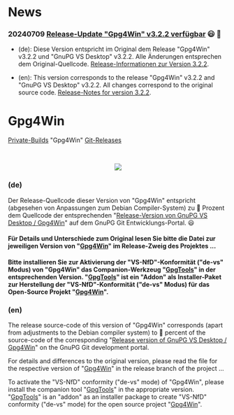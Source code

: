 [//]: # (Changed by vitusb in 20240709)
[//]: # (Get emojis from here: https://github.com/markdown-templates/markdown-emojis)

# News

### 20240709 [Release-Update "Gpg4Win" v3.2.2 verfügbar](https://github.com/landsh-de/gpg4win/releases) :smiley: :tada:

- (de):
Diese Version entspricht im Original dem Release "Gpg4Win" v3.2.2 und "GnuPG VS Desktop" v3.2.2. Alle Änderungen entsprechen dem Original-Quellcode. [Release-Informationen zur Version 3.2.2](https://git.gnupg.org/cgi-bin/gitweb.cgi?p=gpg4win.git;a=blob;f=NEWS;hb=refs/tags/gpg4win-3.2.2).

- (en):
This version corresponds to the release "Gpg4Win" v3.2.2 and "GnuPG VS Desktop" v3.2.2. All changes correspond to the original source code. [Release-Notes for version 3.2.2](https://git.gnupg.org/cgi-bin/gitweb.cgi?p=gpg4win.git;a=blob;f=NEWS;hb=refs/tags/gpg4win-3.2.2).

# Gpg4Win

[Private-Builds](https://github.com/landsh-de/Gpg4Win/releases) "Gpg4Win" [Git-Releases](https://git.gnupg.org/cgi-bin/gitweb.cgi?p=gpg4win.git)


<br>
<p align="center">
  <img src="https://github.com/landsh-de/gpg4win/assets/83558069/223de862-11a5-48f2-8b9f-1d047bdd282c" />
</p>

### (de)

Der Release-Quellcode dieser Version von "Gpg4Win" entspricht (abgesehen von Anpassungen zum Debian Compiler-System) zu 💯 Prozent dem Quellcode der entsprechenden "[Release-Version von GnuPG VS Desktop / Gpg4Win](https://git.gnupg.org/cgi-bin/gitweb.cgi?p=gpg4win.git;a=tags)" auf dem GnuPG Git Entwicklungs-Portal. 😃

#### Für Details und Unterschiede zum Original lesen Sie bitte die Datei zur jeweiligen Version von "[Gpg4Win](https://github.com/landsh-de/Gpg4Win/releases)" im Release-Zweig des Projektes ...

#### Bitte installieren Sie zur Aktivierung der "VS-NfD"-Konformität ("de-vs" Modus) von "Gpg4Win" das Companion-Werkzeug "[GpgTools](https://github.com/landsh-de/GpgTools/releases)" in der entsprechenden Version. "[GpgTools](https://github.com/landsh-de/GpgTools)" ist ein "Addon" als Installer-Paket zur Herstellung der "VS-NfD"-Konformität ("de-vs" Modus) für das Open-Source Projekt "[Gpg4Win](https://gpg4win.de)".


### (en)

The release source-code of this version of "Gpg4Win" corresponds (apart from adjustments to the Debian compiler system) to 💯 percent of the source-code of the corresponding "[Release version of GnuPG VS Desktop / Gpg4Win](https://git.gnupg.org/cgi-bin/gitweb.cgi?p=gpg4win.git;a=tags)" on the GnuPG Git development portal.

For details and differences to the original version, please read the file for the respective version of "[Gpg4Win](https://github.com/landsh-de/Gpg4Win/releases)" in the release branch of the project ...

To activate the "VS-NfD" conformity ("de-vs" mode) of "Gpg4Win", please install the companion tool "[GpgTools](https://github.com/landsh-de/GpgTools/releases)" in the appropriate version. "[GpgTools](https://github.com/landsh-de/GpgTools)" is an "addon" as an installer package to create "VS-NfD" conformity ("de-vs" mode) for the open source project "[Gpg4Win](https://gpg4win.de)". <br><br>
